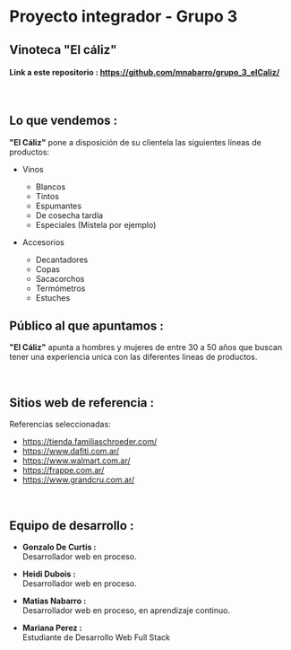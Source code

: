 # Proyecto integrador - Grupo 3

##  Vinoteca "El cáliz"


#### Link a este repositorio : https://github.com/mnabarro/grupo_3_elCaliz/
<br>

## Lo que vendemos :
 
 **"El Cáliz"** pone a disposición de su clientela las siguientes líneas de productos:
 
 * Vinos
    * Blancos
    * Tintos
    * Espumantes
    * De cosecha tardía
    * Especiales (Mistela por ejemplo)

 * Accesorios
    * Decantadores
    * Copas
    * Sacacorchos
    * Termómetros
    * Estuches


## Público al que apuntamos :

**"El Cáliz"** apunta a hombres y mujeres de entre 30 a 50 años que buscan tener una experiencia unica con las diferentes lineas de productos.

<br>

## Sitios web de referencia :

Referencias seleccionadas:

* https://tienda.familiaschroeder.com/
* https://www.dafiti.com.ar/
* https://www.walmart.com.ar/
* https://frappe.com.ar/
* https://www.grandcru.com.ar/

<br>

## Equipo de desarrollo :

* **Gonzalo De Curtis :**
    <br>Desarrollador web en proceso.

* **Heidi Dubois :**
    <br> Desarrollador web en proceso.

* **Matias Nabarro :**
   <br> Desarrollador web en proceso, en aprendizaje continuo.

* **Mariana Perez :**
    <br>Estudiante de Desarrollo Web Full Stack
